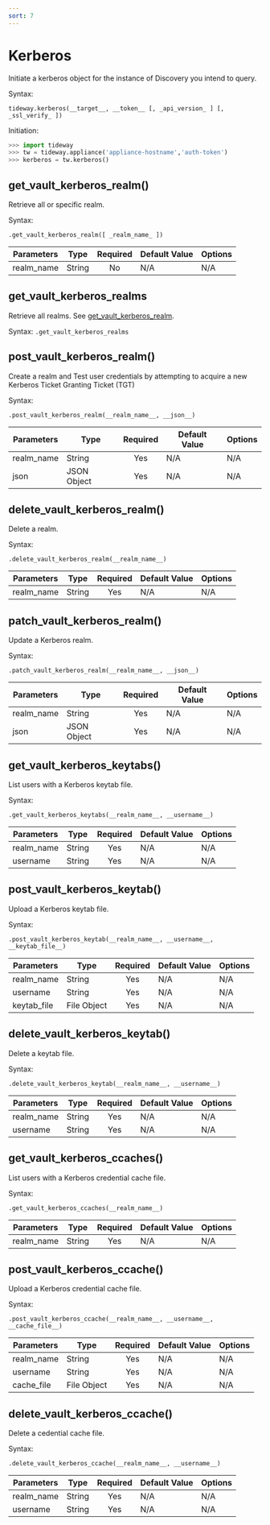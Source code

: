 ```yaml
---
sort: 7
---
```


# Kerberos

Initiate a kerberos object for the instance of Discovery you intend to query.

Syntax:

```
tideway.kerberos(__target__, __token__ [, _api_version_ ] [, _ssl_verify_ ])
```

Initiation:

```python
>>> import tideway
>>> tw = tideway.appliance('appliance-hostname','auth-token')
>>> kerberos = tw.kerberos()
```

## get_vault_kerberos_realm()

Retrieve all or specific realm.

Syntax:

```
.get_vault_kerberos_realm([ _realm_name_ ])
```

| Parameters    | Type        | Required | Default Value | Options  |
| ------------- | ----------- | :------: | ------------- | -------- |
| realm_name    | String      | No       | N/A           | N/A      |

## get_vault_kerberos_realms

Retrieve all realms. See [get_vault_kerberos_realm](#get_vault_kerberos_realm).

Syntax: `.get_vault_kerberos_realms`

## post_vault_kerberos_realm()

Create a realm and Test user credentials by attempting to acquire a new Kerberos Ticket Granting Ticket (TGT)

Syntax:

```
.post_vault_kerberos_realm(__realm_name__, __json__)
```

| Parameters    | Type        | Required | Default Value | Options  |
| ------------- | ----------- | :------: | ------------- | -------- |
| realm_name    | String      | Yes      | N/A           | N/A      |
| json          | JSON Object | Yes      | N/A           | N/A      |

## delete_vault_kerberos_realm()

Delete a realm.

Syntax:
```
.delete_vault_kerberos_realm(__realm_name__)
```

| Parameters    | Type        | Required | Default Value | Options  |
| ------------- | ----------- | :------: | ------------- | -------- |
| realm_name    | String      | Yes      | N/A           | N/A      |

## patch_vault_kerberos_realm()

Update a Kerberos realm.

Syntax:
```
.patch_vault_kerberos_realm(__realm_name__, __json__)
```

| Parameters    | Type        | Required | Default Value | Options  |
| ------------- | ----------- | :------: | ------------- | -------- |
| realm_name    | String      | Yes      | N/A           | N/A      |
| json          | JSON Object | Yes      | N/A           | N/A      |

## get_vault_kerberos_keytabs()

List users with a Kerberos keytab file.

Syntax:

```
.get_vault_kerberos_keytabs(__realm_name__, __username__)
```

| Parameters    | Type        | Required | Default Value | Options  |
| ------------- | ----------- | :------: | ------------- | -------- |
| realm_name    | String      | Yes      | N/A           | N/A      |
| username      | String      | Yes      | N/A           | N/A      |

## post_vault_kerberos_keytab()

Upload a Kerberos keytab file.

Syntax:

```
.post_vault_kerberos_keytab(__realm_name__, __username__, __keytab_file__)
```

| Parameters    | Type        | Required | Default Value | Options  |
| ------------- | ----------- | :------: | ------------- | -------- |
| realm_name    | String      | Yes      | N/A           | N/A      |
| username      | String      | Yes      | N/A           | N/A      |
| keytab_file   | File Object | Yes      | N/A           | N/A      |

## delete_vault_kerberos_keytab()

Delete a keytab file.

Syntax:
```
.delete_vault_kerberos_keytab(__realm_name__, __username__)
```

| Parameters    | Type        | Required | Default Value | Options  |
| ------------- | ----------- | :------: | ------------- | -------- |
| realm_name    | String      | Yes      | N/A           | N/A      |
| username      | String      | Yes      | N/A           | N/A      |

## get_vault_kerberos_ccaches()

List users with a Kerberos credential cache file.

Syntax:

```
.get_vault_kerberos_ccaches(__realm_name__)
```

| Parameters    | Type        | Required | Default Value | Options  |
| ------------- | ----------- | :------: | ------------- | -------- |
| realm_name    | String      | Yes      | N/A           | N/A      |

## post_vault_kerberos_ccache()

Upload a Kerberos credential cache file.

Syntax:

```
.post_vault_kerberos_ccache(__realm_name__, __username__, __cache_file__)
```

| Parameters    | Type        | Required | Default Value | Options  |
| ------------- | ----------- | :------: | ------------- | -------- |
| realm_name    | String      | Yes      | N/A           | N/A      |
| username      | String      | Yes      | N/A           | N/A      |
| cache_file    | File Object | Yes      | N/A           | N/A      |

## delete_vault_kerberos_ccache()

Delete a cedential cache file.

Syntax:
```
.delete_vault_kerberos_ccache(__realm_name__, __username__)
```

| Parameters    | Type        | Required | Default Value | Options  |
| ------------- | ----------- | :------: | ------------- | -------- |
| realm_name    | String      | Yes      | N/A           | N/A      |
| username      | String      | Yes      | N/A           | N/A      |